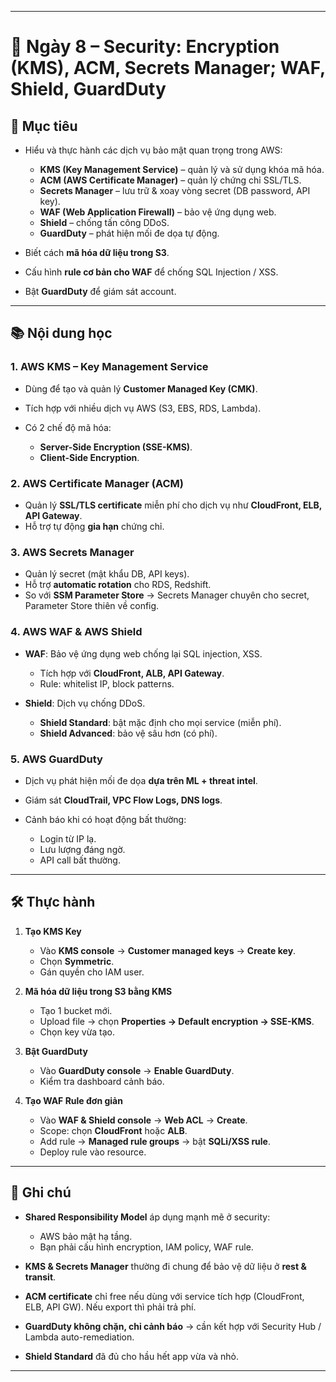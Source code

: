 
---

# 🔐 Ngày 8 – Security: Encryption (KMS), ACM, Secrets Manager; WAF, Shield, GuardDuty

## 🎯 Mục tiêu

* Hiểu và thực hành các dịch vụ bảo mật quan trọng trong AWS:

  * **KMS (Key Management Service)** – quản lý và sử dụng khóa mã hóa.
  * **ACM (AWS Certificate Manager)** – quản lý chứng chỉ SSL/TLS.
  * **Secrets Manager** – lưu trữ & xoay vòng secret (DB password, API key).
  * **WAF (Web Application Firewall)** – bảo vệ ứng dụng web.
  * **Shield** – chống tấn công DDoS.
  * **GuardDuty** – phát hiện mối đe dọa tự động.
* Biết cách **mã hóa dữ liệu trong S3**.
* Cấu hình **rule cơ bản cho WAF** để chống SQL Injection / XSS.
* Bật **GuardDuty** để giám sát account.

---

## 📚 Nội dung học

### 1. AWS KMS – Key Management Service

* Dùng để tạo và quản lý **Customer Managed Key (CMK)**.
* Tích hợp với nhiều dịch vụ AWS (S3, EBS, RDS, Lambda).
* Có 2 chế độ mã hóa:

  * **Server-Side Encryption (SSE-KMS)**.
  * **Client-Side Encryption**.

### 2. AWS Certificate Manager (ACM)

* Quản lý **SSL/TLS certificate** miễn phí cho dịch vụ như **CloudFront, ELB, API Gateway**.
* Hỗ trợ tự động **gia hạn** chứng chỉ.

### 3. AWS Secrets Manager

* Quản lý secret (mật khẩu DB, API keys).
* Hỗ trợ **automatic rotation** cho RDS, Redshift.
* So với **SSM Parameter Store** → Secrets Manager chuyên cho secret, Parameter Store thiên về config.

### 4. AWS WAF & AWS Shield

* **WAF**: Bảo vệ ứng dụng web chống lại SQL injection, XSS.

  * Tích hợp với **CloudFront, ALB, API Gateway**.
  * Rule: whitelist IP, block patterns.
* **Shield**: Dịch vụ chống DDoS.

  * **Shield Standard**: bật mặc định cho mọi service (miễn phí).
  * **Shield Advanced**: bảo vệ sâu hơn (có phí).

### 5. AWS GuardDuty

* Dịch vụ phát hiện mối đe dọa **dựa trên ML + threat intel**.
* Giám sát **CloudTrail, VPC Flow Logs, DNS logs**.
* Cảnh báo khi có hoạt động bất thường:

  * Login từ IP lạ.
  * Lưu lượng đáng ngờ.
  * API call bất thường.

---

## 🛠️ Thực hành

1. **Tạo KMS Key**

   * Vào **KMS console** → **Customer managed keys** → **Create key**.
   * Chọn **Symmetric**.
   * Gán quyền cho IAM user.

2. **Mã hóa dữ liệu trong S3 bằng KMS**

   * Tạo 1 bucket mới.
   * Upload file → chọn **Properties → Default encryption → SSE-KMS**.
   * Chọn key vừa tạo.

3. **Bật GuardDuty**

   * Vào **GuardDuty console** → **Enable GuardDuty**.
   * Kiểm tra dashboard cảnh báo.

4. **Tạo WAF Rule đơn giản**

   * Vào **WAF & Shield console** → **Web ACL** → **Create**.
   * Scope: chọn **CloudFront** hoặc **ALB**.
   * Add rule → **Managed rule groups** → bật **SQLi/XSS rule**.
   * Deploy rule vào resource.

---

## 📝 Ghi chú

* **Shared Responsibility Model** áp dụng mạnh mẽ ở security:

  * AWS bảo mật hạ tầng.
  * Bạn phải cấu hình encryption, IAM policy, WAF rule.
* **KMS & Secrets Manager** thường đi chung để bảo vệ dữ liệu ở **rest & transit**.
* **ACM certificate** chỉ free nếu dùng với service tích hợp (CloudFront, ELB, API GW). Nếu export thì phải trả phí.
* **GuardDuty không chặn, chỉ cảnh báo** → cần kết hợp với Security Hub / Lambda auto-remediation.
* **Shield Standard** đã đủ cho hầu hết app vừa và nhỏ.

---

